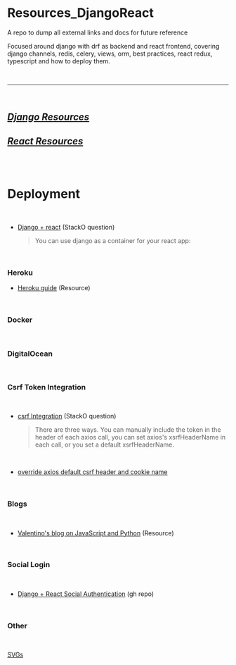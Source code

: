 # Resources_DjangoReact

A repo to dump all external links and docs for future reference


Focused around django with drf as backend and react frontend, covering django channels, redis, celery, views, orm, best practices, react redux, typescript and how to deploy them.

<br/>

---
<br/>

## [*Django Resources*](https://github.com/TomasSanchez/Resources_DjangoReact/tree/main/Django)

## [*React Resources*](https://github.com/TomasSanchez/Resources_DjangoReact/tree/main/React)

<br/>

<br/>

# Deployment


<br/>

- [Django + react](https://stackoverflow.com/questions/53517329/deploying-seprate-react-frontend-and-django-drf-api) (StackO question)
    
    > You can use django as a container for your react app:

<br/>

### Heroku

- [Heroku guide](https://dev.to/mdrhmn/deploying-react-django-app-using-heroku-2gfa) (Resource)

<br/>

### Docker

<!-- - [Heroku guide](https://dev.to/mdrhmn/deploying-react-django-app-using-heroku-2gfa) (Resource) -->

<br/>

### DigitalOcean

<!-- - [Heroku guide](https://dev.to/mdrhmn/deploying-react-django-app-using-heroku-2gfa) (Resource) -->

<br/>


### Csrf Token Integration

<br/>

- [csrf Integration](https://stackoverflow.com/questions/39254562/csrf-with-django-reactredux-using-axios) (StackO question)
    > There are three ways. You can manually include the token in the header of each axios call, you can set axios's xsrfHeaderName in each call, or you set a default xsrfHeaderName.

<br/>

- [override axios default csrf header and cookie name](https://gist.github.com/paltman/490049a64fa4115a2cea)

<br/>


### Blogs

<br/>

- [Valentino's blog on JavaScript and Python](https://www.valentinog.com/blog/) (Resource)

<br/>

### Social Login

<br/>

- [Django + React Social Authentication](https://github.com/pratiksinghchauhan/django_react_socialauth) (gh repo)

<br/>

### Other

<br/>

[SVGs](https://www.svgrepo.com)

